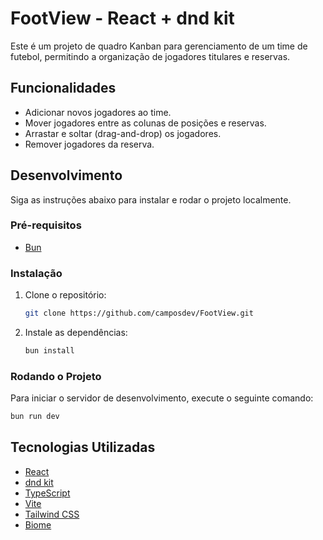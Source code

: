 # FootView - React + dnd kit

Este é um projeto de quadro Kanban para gerenciamento de um time de futebol, permitindo a organização de jogadores titulares e reservas.

## Funcionalidades

- Adicionar novos jogadores ao time.
- Mover jogadores entre as colunas de posições e reservas.
- Arrastar e soltar (drag-and-drop) os jogadores.
- Remover jogadores da reserva.

## Desenvolvimento

Siga as instruções abaixo para instalar e rodar o projeto localmente.

### Pré-requisitos

- [Bun](https://bun.sh/)

### Instalação

1. Clone o repositório:
   ```sh
   git clone https://github.com/camposdev/FootView.git
   ```
2. Instale as dependências:
   ```sh
   bun install
   ```

### Rodando o Projeto

Para iniciar o servidor de desenvolvimento, execute o seguinte comando:

```sh
bun run dev
```

## Tecnologias Utilizadas

- [React](https://reactjs.org)
- [dnd kit](https://dndkit.com)
- [TypeScript](https://www.typescriptlang.org)
- [Vite](https://vitejs.dev)
- [Tailwind CSS](https://tailwindcss.com)
- [Biome](https://biomejs.dev)